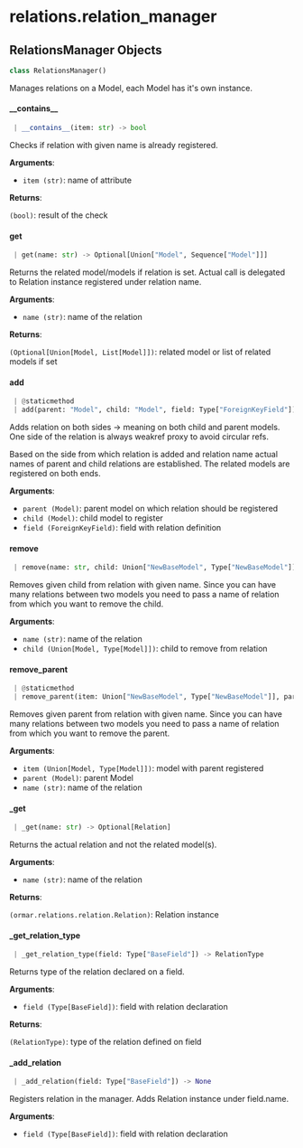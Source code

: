 <a name="relations.relation_manager"></a>
# relations.relation\_manager

<a name="relations.relation_manager.RelationsManager"></a>
## RelationsManager Objects

```python
class RelationsManager()
```

Manages relations on a Model, each Model has it's own instance.

<a name="relations.relation_manager.RelationsManager.__contains__"></a>
#### \_\_contains\_\_

```python
 | __contains__(item: str) -> bool
```

Checks if relation with given name is already registered.

**Arguments**:

- `item (str)`: name of attribute

**Returns**:

`(bool)`: result of the check

<a name="relations.relation_manager.RelationsManager.get"></a>
#### get

```python
 | get(name: str) -> Optional[Union["Model", Sequence["Model"]]]
```

Returns the related model/models if relation is set.
Actual call is delegated to Relation instance registered under relation name.

**Arguments**:

- `name (str)`: name of the relation

**Returns**:

`(Optional[Union[Model, List[Model]])`: related model or list of related models if set

<a name="relations.relation_manager.RelationsManager.add"></a>
#### add

```python
 | @staticmethod
 | add(parent: "Model", child: "Model", field: Type["ForeignKeyField"]) -> None
```

Adds relation on both sides -> meaning on both child and parent models.
One side of the relation is always weakref proxy to avoid circular refs.

Based on the side from which relation is added and relation name actual names
of parent and child relations are established. The related models are registered
on both ends.

**Arguments**:

- `parent (Model)`: parent model on which relation should be registered
- `child (Model)`: child model to register
- `field (ForeignKeyField)`: field with relation definition

<a name="relations.relation_manager.RelationsManager.remove"></a>
#### remove

```python
 | remove(name: str, child: Union["NewBaseModel", Type["NewBaseModel"]]) -> None
```

Removes given child from relation with given name.
Since you can have many relations between two models you need to pass a name
of relation from which you want to remove the child.

**Arguments**:

- `name (str)`: name of the relation
- `child (Union[Model, Type[Model]])`: child to remove from relation

<a name="relations.relation_manager.RelationsManager.remove_parent"></a>
#### remove\_parent

```python
 | @staticmethod
 | remove_parent(item: Union["NewBaseModel", Type["NewBaseModel"]], parent: "Model", name: str) -> None
```

Removes given parent from relation with given name.
Since you can have many relations between two models you need to pass a name
of relation from which you want to remove the parent.

**Arguments**:

- `item (Union[Model, Type[Model]])`: model with parent registered
- `parent (Model)`: parent Model
- `name (str)`: name of the relation

<a name="relations.relation_manager.RelationsManager._get"></a>
#### \_get

```python
 | _get(name: str) -> Optional[Relation]
```

Returns the actual relation and not the related model(s).

**Arguments**:

- `name (str)`: name of the relation

**Returns**:

`(ormar.relations.relation.Relation)`: Relation instance

<a name="relations.relation_manager.RelationsManager._get_relation_type"></a>
#### \_get\_relation\_type

```python
 | _get_relation_type(field: Type["BaseField"]) -> RelationType
```

Returns type of the relation declared on a field.

**Arguments**:

- `field (Type[BaseField])`: field with relation declaration

**Returns**:

`(RelationType)`: type of the relation defined on field

<a name="relations.relation_manager.RelationsManager._add_relation"></a>
#### \_add\_relation

```python
 | _add_relation(field: Type["BaseField"]) -> None
```

Registers relation in the manager.
Adds Relation instance under field.name.

**Arguments**:

- `field (Type[BaseField])`: field with relation declaration

